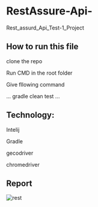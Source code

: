 # RestAssure-Api-
Rest_assurd_Api_Test-1_Project

## How to run this file

clone the repo

Run CMD in the root folder

Give fllowing command

...
gradle clean test
...

## Technology:
Intelij

Gradle

gecodriver

chromedriver


## Report

![rest](https://user-images.githubusercontent.com/76903243/156889032-68bda0a4-9f67-449d-af2a-0b8a19fb14ed.PNG)
